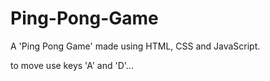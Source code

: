 # Ping-Pong-Game

A 'Ping Pong Game' made using HTML, CSS and JavaScript.

to move use keys 'A' and 'D'...
